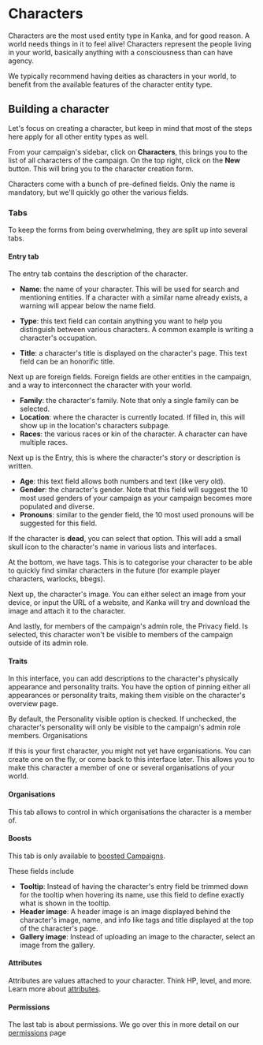 # Characters

Characters are the most used entity type in Kanka, and for good reason. A world needs things in it to feel alive! Characters represent the people living in your world, basically anything with a consciousness than can have agency.

We typically recommend having deities as characters in your world, to benefit from the available features of the character entity type.

## Building a character

Let's focus on creating a character, but keep in mind that most of the steps here apply for all other entity types as well.

From your campaign's sidebar, click on **Characters**, this brings you to the list of all characters of the campaign. On the top right, click on the **New** button. This will bring you to the character creation form.

Characters come with a bunch of pre-defined fields. Only the name is mandatory, but we'll quickly go other the various fields.

### Tabs

To keep the forms from being overwhelming, they are split up into several tabs.

#### Entry tab

The entry tab contains the description of the character.

* **Name**: the name of your character. This will be used for search and mentioning entities. If a character with a similar name already exists, a warning will appear below the name field.

* **Type**: this text field can contain anything you want to help you distinguish between various characters. A common example is writing a character's occupation.

* **Title**: a character's title is displayed on the character's page. This text field can be an honorific title.

Next up are foreign fields. Foreign fields are other entities in the campaign, and a way to interconnect the character with your world.

* **Family**: the character's family. Note that only a single family can be selected.
* **Location**: where the character is currently located. If filled in, this will show up in the location's characters subpage.
* **Races**: the various races or kin of the character. A character can have multiple races.

Next up is the Entry, this is where the character's story or description is written.

* **Age**: this text field allows both numbers and text (like very old).
* **Gender**: the character's gender. Note that this field will suggest the 10 most used genders of your campaign as your campaign becomes more populated and diverse.
* **Pronouns**: similar to the gender field, the 10 most used pronouns will be suggested for this field.

If the character is **dead**, you can select that option. This will add a small skull icon to the character's name in various lists and interfaces.

At the bottom, we have tags. This is to categorise your character to be able to quickly find similar characters in the future (for example player characters, warlocks, bbegs).

Next up, the character's image. You can either select an image from your device, or input the URL of a website, and Kanka will try and download the image and attach it to the character.

And lastly, for members of the campaign's admin role, the Privacy field. Is selected, this character won't be visible to members of the campaign outside of its admin role.


#### Traits

In this interface, you can add descriptions to the character's physically appearance and personality traits. You have the option of pinning either all appearances or personality traits, making them visible on the character's overview page.

By default, the Personality visible option is checked. If unchecked, the character's personality will only be visible to the campaign's admin role members.
Organisations

If this is your first character, you might not yet have organisations. You can create one on the fly, or come back to this interface later. This allows you to make this character a member of one or several organisations of your world.

#### Organisations

This tab allows to control in which organisations the character is a member of.

#### Boosts

This tab is only available to [boosted Campaigns](https://kanka.io/en-US/boosters).

These fields include

* **Tooltip**: Instead of having the character's entry field be trimmed down for the tooltip when hovering its name, use this field to define exactly what is shown in the tooltip.
* **Header image**: A header image is an image displayed behind the character's image, name, and info like tags and title displayed at the top of the character's page.
* **Gallery image**: Instead of uploading an image to the character, select an image from the gallery.

#### Attributes

Attributes are values attached to your character. Think HP, level, and more. Learn more about [attributes](features/attributes).

#### Permissions

The last tab is about permissions. We go over this in more detail on our [permissions](features/permissions) page
